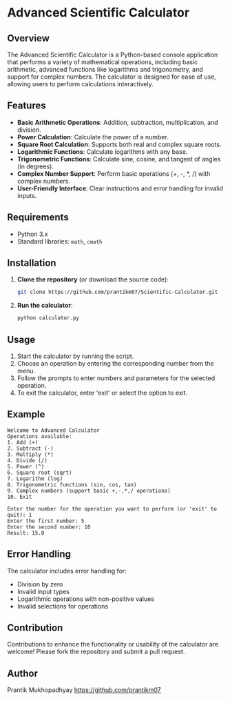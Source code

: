 # Advanced Scientific Calculator

## Overview

The Advanced Scientific Calculator is a Python-based console application that performs a variety of mathematical operations, including basic arithmetic, advanced functions like logarithms and trigonometry, and support for complex numbers. The calculator is designed for ease of use, allowing users to perform calculations interactively.

## Features

- **Basic Arithmetic Operations**: Addition, subtraction, multiplication, and division.
- **Power Calculation**: Calculate the power of a number.
- **Square Root Calculation**: Supports both real and complex square roots.
- **Logarithmic Functions**: Calculate logarithms with any base.
- **Trigonometric Functions**: Calculate sine, cosine, and tangent of angles (in degrees).
- **Complex Number Support**: Perform basic operations (+, -, *, /) with complex numbers.
- **User-Friendly Interface**: Clear instructions and error handling for invalid inputs.

## Requirements

- Python 3.x
- Standard libraries: `math`, `cmath`

## Installation

1. **Clone the repository** (or download the source code):
   ```bash
   git clone https://github.com/prantikm07/Scientific-Calculator.git
   ```

2. **Run the calculator**:
   ```bash
   python calculator.py
   ```

## Usage

1. Start the calculator by running the script.
2. Choose an operation by entering the corresponding number from the menu.
3. Follow the prompts to enter numbers and parameters for the selected operation.
4. To exit the calculator, enter 'exit' or select the option to exit.

## Example

```
Welcome to Advanced Calculator
Operations available:
1. Add (+)
2. Subtract (-)
3. Multiply (*)
4. Divide (/)
5. Power (^)
6. Square root (sqrt)
7. Logarithm (log)
8. Trigonometric functions (sin, cos, tan)
9. Complex numbers (support basic +,-,*,/ operations)
10. Exit

Enter the number for the operation you want to perform (or 'exit' to quit): 1
Enter the first number: 5
Enter the second number: 10
Result: 15.0
```

## Error Handling

The calculator includes error handling for:
- Division by zero
- Invalid input types
- Logarithmic operations with non-positive values
- Invalid selections for operations

## Contribution

Contributions to enhance the functionality or usability of the calculator are welcome! Please fork the repository and submit a pull request.

## Author

Prantik Mukhopadhyay
https://github.com/prantikm07
